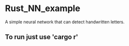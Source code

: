 # Rust_NN_example
A simple neural network that can detect handwritten letters.
##  To run just use 'cargo r'
